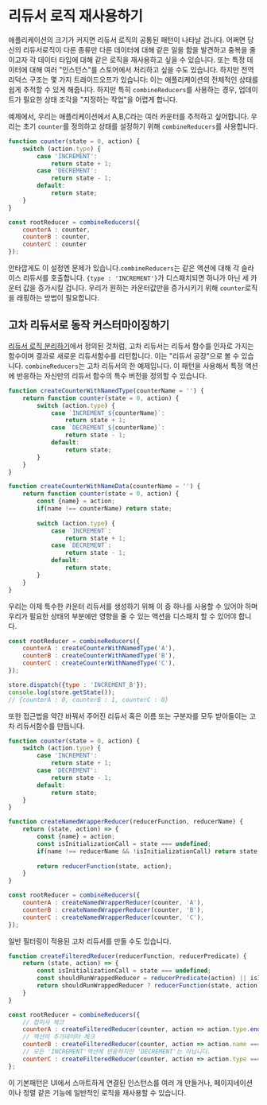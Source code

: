 # 리듀서 로직 재사용하기

애플리케이션의 크기가 커지면 리듀서 로직의 공통된 패턴이 나타날 겁니다. 어쩌면 당신의 리듀서로직이 다른 종류만 다른 데이터에 대해 같은 일을 함을 발견하고 중복을 줄이고자 각 데이터 타입에 대해 같은 로직을 재사용하고 싶을 수 있습니다. 또는 특정 데이터에 대해 여러 "인스턴스"를 스토어에서 처리하고 싶을 수도 있습니다. 하지만 전역 리덕스 구조는 몇 가지 트레이드오프가 있습니다: 이는 애플리케이션의 전체적인 상태를 쉽게 추적할 수 있게 해줍니다. 하지만 특히 `combineReducers`를 사용하는 경우, 업데이트가 필요한 상태 조각을 "지정하는 작업"을 어렵게 합니다.

예제에서, 우리는 애플리케이션에서 A,B,C라는 여러 카운터를 추적하고 싶어합니다. 우리는 초기 `counter`를 정의하고 상태를 설정하기 위해 `combineReducers`를 사용합니다.

```js
function counter(state = 0, action) {
    switch (action.type) {
        case 'INCREMENT':
            return state + 1;
        case 'DECREMENT':
            return state - 1;
        default:
            return state;
    }
}

const rootReducer = combineReducers({
    counterA : counter,
    counterB : counter,
    counterC : counter
});
```

안타깝게도 이 설정엔 문제가 있습니다.`combineReducers`는 같은 액션에 대해 각 슬라이스 리듀서를 호출합니다. `{type : 'INCREMENT'}`가 디스패치되면 하나가 아닌 세 카운터 값을 증가시킬 겁니다. 우리가 원하는 카운터값만을 증가시키기 위해 `counter`로직을 래핑하는 방법이 필요합니다.

## 고차 리듀서로 동작 커스터마이징하기

[리듀서 로직 분리하기](SplittingReducerLogic.md)에서 정의된 것처럼, 고차 리듀서는 리듀서 함수를 인자로 가지는 함수이며 결과로 새로운 리듀서함수를 리턴합니다. 이는 "리듀서 공장"으로 볼 수 있습니다. `combineReducers`는 고차 리듀서의 한 예제입니다. 이 패턴을 사용해서 특정 액션에 반응하는 자신만의 리듀서 함수의 특수 버전을 정의할 수 있습니다.

```js
function createCounterWithNamedType(counterName = '') {
    return function counter(state = 0, action) {
        switch (action.type) {
            case `INCREMENT_${counterName}`:
                return state + 1;
            case `DECREMENT_${counterName}`:
                return state - 1;
            default:
                return state;
        }
    }
}

function createCounterWithNameData(counterName = '') {
    return function counter(state = 0, action) {
        const {name} = action;
        if(name !== counterName) return state;
        
        switch (action.type) {
            case `INCREMENT`:
                return state + 1;
            case `DECREMENT`:
                return state - 1;
            default:
                return state;
        }
    }
}
```

우리는 이제 특수한 카운터 리듀서를 생성하기 위해 이 중 하나를 사용할 수 있어야 하며 우리가 필요한 상태의 부분에만 영향을 줄 수 있는 액션을 디스패치 할 수 있어야 합니다.

```js
const rootReducer = combineReducers({
    counterA : createCounterWithNamedType('A'),
    counterB : createCounterWithNamedType('B'),
    counterC : createCounterWithNamedType('C'),
});

store.dispatch({type : 'INCREMENT_B'});
console.log(store.getState());
// {counterA : 0, counterB : 1, counterC : 0}
```

또한 접근법을 약간 바꿔서 주어진 리듀서 혹은 이름 또는 구분자를 모두 받아들이는 고차 리듀서함수를 만듭니다.

```js
function counter(state = 0, action) {
    switch (action.type) {
        case 'INCREMENT':
            return state + 1;
        case 'DECREMENT':
            return state - 1;
        default:
            return state;
    }
}

function createNamedWrapperReducer(reducerFunction, reducerName) {
    return (state, action) => {
        const {name} = action;
        const isInitializationCall = state === undefined;
        if(name !== reducerName && !isInitializationCall) return state;
        
        return reducerFunction(state, action);    
    }
}

const rootReducer = combineReducers({
    counterA : createNamedWrapperReducer(counter, 'A'),
    counterB : createNamedWrapperReducer(counter, 'B'),
    counterC : createNamedWrapperReducer(counter, 'C'),
});
```

일반 필터링이 적용된 고차 리듀서를 만들 수도 있습니다.

```js
function createFilteredReducer(reducerFunction, reducerPredicate) {
    return (state, action) => {
        const isInitializationCall = state === undefined;
        const shouldRunWrappedReducer = reducerPredicate(action) || isInitializationCall;
        return shouldRunWrappedReducer ? reducerFunction(state, action) : state;
    }
}

const rootReducer = combineReducers({
    // 접미사 체크
    counterA : createFilteredReducer(counter, action => action.type.endsWith('_A')),
    // 액션의 추가데이터 체크
    counterB : createFilteredReducer(counter, action => action.name === 'B'),
    // 모든 'INCREMENT'액션에 반응하지만 'DECREMENT'는 아닙니다.
    counterC : createFilteredReducer(counter, action => action.type === 'INCREMENT')
};
```

이 기본패턴은 UI에서 스마트하게 연결된 인스턴스를 여러 개 만들거나, 페이지네이션이나 정렬 같은 기능에 일반적인 로직을 재사용할 수 있습니다.
